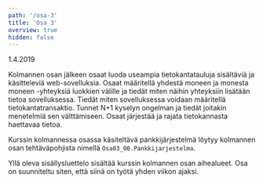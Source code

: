 ```yaml
---
path: '/osa-3'
title: 'Osa 3'
overview: true
hidden: false
---
```


<deadline>1.4.2019</deadline>

Kolmannen osan jälkeen osaat luoda useampia tietokantatauluja sisältäviä ja käsitteleviä web-sovelluksia. Osaat määritellä yhdestä moneen ja monesta moneen -yhteyksiä luokkien välille ja tiedät miten näihin yhteyksiin lisätään tietoa sovelluksessa. Tiedät miten sovelluksessa voidaan määritellä tietokantatransaktio.  Tunnet N+1 kyselyn ongelman ja tiedät joitakin menetelmiä sen välttämiseen. Osaat järjestää ja rajata tietokannasta haettavaa tietoa.

Kurssin kolmannessa osassa käsiteltävä pankkijärjestelmä löytyy kolmannen osan tehtäväpohjista nimellä `Osa03_00.Pankkijarjestelma`.

<please-login></please-login>

<pages-in-this-section></pages-in-this-section>

Yllä oleva sisällysluettelo sisältää kurssin kolmannen osan aihealueet. Osa on suunniteltu siten, että siinä on työtä yhden viikon ajaksi.

<exercises-in-this-section></exercises-in-this-section>
